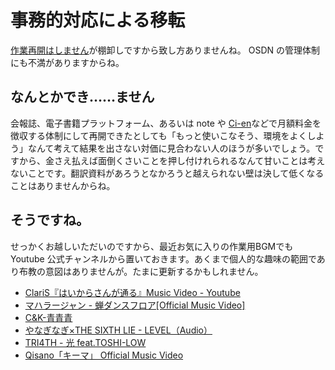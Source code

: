 # 事務的対応による移転

[作業再開はしません](https://thundervox.github.io/blog/2022-09-21-nim-lang-081.html)が棚卸しですから致し方ありませんね。 OSDN の管理体制にも不満がありますからね。　

## なんとかでき……ません

会報誌、電子書籍プラットフォーム、あるいは note や [Ci-en](https://ci-en.net/)などで月額料金を徴収する体制にして再開できたとしても「もっと使いこなそう、環境をよくしよう」なんて考えて結果を出さない対価に見合わない人のほうが多いでしょう。ですから、金さえ払えば面倒くさいことを押し付けれられるなんて甘いことは考えないことです。翻訳資料があろうとなかろうと越えられない壁は決して低くなることはありませんからね。

## そうですね。

せっかくお越しいただいのですから、最近お気に入りの作業用BGMでも Youtube 公式チャンネルから置いておきます。あくまで個人的な趣味の範囲であり布教の意図はありませんが。たまに更新するかもしれません。

* [ClariS『はいからさんが通る』Music Video - Youtube](http://youtube.com/watch?v=kCKEjcFMpYY)
* [マハラージャン - 蝉ダンスフロア[Official Music Video]](http://youtube.com/watch?ｖ=unnhf7gnC1s)
* [C&K-青青青](http://youtube.com/watch?v=VcuD2IhyWCk)
* [やなぎなぎ×THE SIXTH LIE - LEVEL（Audio）](http://youtube.com/watch?v=xFHDC2E4t-M)
* [TRI4TH - 光 feat.TOSHI-LOW](http://youtube.com/watch?v=HzCV3FJHy5k)
* [Qisano「キーマ」 Official Music Video](https://youtu.be/K1NfIhchpNw)
